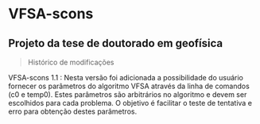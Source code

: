 # VFSA-scons 
## Projeto da tese de doutorado em geofísica

>Histórico de modificações

VFSA-scons 1.1 : Nesta versão foi adicionada a possibilidade do usuário fornecer os parâmetros do algoritmo VFSA
através da linha de comandos (c0 e temp0). Estes parâmetros são arbitrários no algoritmo e devem ser escolhidos
para cada problema. O objetivo é facilitar o teste de tentativa e erro para obtenção destes parâmetros.
